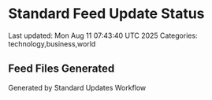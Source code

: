 # Standard Feed Update Status
Last updated: Mon Aug 11 07:43:40 UTC 2025
Categories: technology,business,world

## Feed Files Generated

Generated by Standard Updates Workflow
